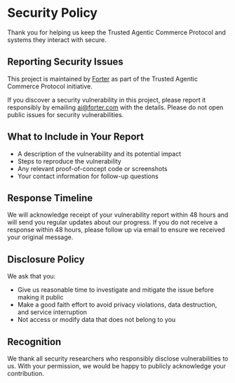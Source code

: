 # Security Policy

Thank you for helping us keep the Trusted Agentic Commerce Protocol and systems they interact with secure.

## Reporting Security Issues

This project is maintained by [Forter](https://www.forter.com/) as part of the Trusted
Agentic Commerce Protocol initiative.

If you discover a security vulnerability in this project, please report it responsibly by
emailing [ai@forter.com](mailto:ai@forter.com) with the details. Please do not open public issues for security
vulnerabilities.

## What to Include in Your Report

- A description of the vulnerability and its potential impact
- Steps to reproduce the vulnerability
- Any relevant proof-of-concept code or screenshots
- Your contact information for follow-up questions

## Response Timeline

We will acknowledge receipt of your vulnerability report within 48 hours and will send you
regular updates about our progress. If you do not receive a response within 48 hours,
please follow up via email to ensure we received your original message.

## Disclosure Policy

We ask that you:

- Give us reasonable time to investigate and mitigate the issue before making it public
- Make a good faith effort to avoid privacy violations, data destruction, and service
  interruption
- Not access or modify data that does not belong to you

## Recognition

We thank all security researchers who responsibly disclose vulnerabilities to us. With
your permission, we would be happy to publicly acknowledge your contribution.